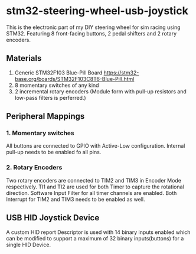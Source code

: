 # stm32-steering-wheel-usb-joystick
This is the electronic part of my DIY steering wheel for sim racing using STM32. Featuring 8 front-facing buttons, 2 pedal shifters and 2 rotary encoders.

## Materials
1. Generic STM32F103 Blue-Pill Board https://stm32-base.org/boards/STM32F103C8T6-Blue-Pill.html
2. 8 momentary switches of any kind
3. 2 incremental rotary encoders (Module form with pull-up resistors and low-pass filters is perferred.)

## Peripheral Mappings
### 1. Momentary switches
All buttons are connected to GPIO with Active-Low configuration. Internal pull-up needs to be enabled fo all pins.
### 2. Rotary Encoders
Two rotary encoders are connected to TIM2 and TIM3 in Encoder Mode respectively. TI1 and TI2 are used for both Timer to capture the rotational direction. 
Software Input Filter for all timer channels are enabled. Both Interrupt for TIM2 and TIM3 needs to be enabled as well.

## USB HID Joystick Device
A custom HID report Descriptor is used with 14 binary inputs enabled which can be modified to support a maximum of 32 binary inputs(buttons) for a single HID Device. 
